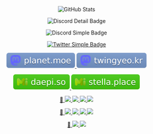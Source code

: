 <!-- GitHub Stats -->
<p align="center">
  <img
    alt="GitHub Stats"
    src="https://github-readme-stats.vercel.app/api?username=TaYaKi71751&show_icons=true&theme=aura"
    href="https://github.com/TaYaKi71751" />
</p>

<!-- Discord Detail Badge -->
<p align="center">
  <img
    alt="Discord Detail Badge"
    src="https://lanyard-profile-readme.vercel.app/api/395213788481323012"
    href="https://discord.com/users/395213788481323012" />
</p>

<!-- Discord Simple Badge -->
<p align="center">
  <img 
    alt="Discord Simple Badge"
    src="https://dcbadge.vercel.app/api/shield/395213788481323012?style=flat" 
    href="https://discord.com/users/395213788481323012" />
</p>

<!-- Twitter Simple Badge -->
<p align="center">
 <a href="https://twitter.com/Taiki_desuyo">
  <img 
    alt="Twitter Simple Badge"
    src="https://badgen.net/badge/icon/@Taiki_desuyo@twitter.com?icon=twitter&label"
    href="https://twitter.com/Taiki_desuyo" />
 </a>
</p>

<!-- Mastodon Simple Badge -->
<p align="center">
<!-- planet.moe Simple Badge -->
 <a href="https://planet.moe/@Taiki_desuyo">
  <img 
    rel="me"
    alt="Mastodon (planet.moe) Simple Badge"
    src="https://raw.githubusercontent.com/TaYaKi71751/profile-badge/main/planet.moe.svg"
    href="https://planet.moe/@Taiki_desuyo" />
 </a>

<!-- twingyeo.kr Simple Badge -->
 <a href="https://twingyeo.kr/@Taiki_desuyo">
  <img 
    rel="me"
    alt="Mastodon (twingyeo.kr) Simple Badge"
    src="https://raw.githubusercontent.com/TaYaKi71751/profile-badge/main/twingyeo.kr.svg"
    href="https://twingyeo.kr/@Taiki_desuyo" />
 </a>
</p>

<!-- Misskey Simple Badge -->
<p align="center">
<!-- daepi.so Simple Badge -->
 <a href="https://daepi.so/@Taiki_desuyo">
  <img 
    rel="me"
    alt="Misskey (daepi.so) Simple Badge"
    src="https://raw.githubusercontent.com/TaYaKi71751/profile-badge/main/daepi.so.svg"
    href="https://daepi.so/@Taiki_desuyo" />
 </a>

<!-- stella.place Simple Badge -->
 <a href="https://stella.place/@Taiki_desuyo">
  <img 
    rel="me"
    alt="Misskey (stella.place) Simple Badge"
    src="https://raw.githubusercontent.com/TaYaKi71751/profile-badge/main/stella.place.svg"
    href="https://stella.place/@Taiki_desuyo" />
 </a>
</p>

<!-- Latest Confirmed Cases -->
<p align="center">
 <a href="http://ncov.mohw.go.kr/en">
  🦠
 </a>
 <a href="https://github.com/corcc/corcc">
  <img src="https://corcc.github.io/corcc/badge/case/counter/confirmed.svg">
  <img src="https://corcc.github.io/corcc/badge/case/counter/deaths.svg">
  <img src="https://corcc.github.io/corcc/badge/case/counter/recovered.svg">
  <img src="https://corcc.github.io/corcc/badge/case/counter/dataTime.svg">
	</a>
</p>

<!-- Latest Cases Badge from corcc/corcc-case-weekly -->
<p align="center">
 <a href="https://ncov.kdca.go.kr/bdBoardListR.do">
  🦠
 </a>
 <a href="https://github.com/corcc/corcc-case-weekly">
  <img src="https://corcc.github.io/corcc-case-weekly/badge/start.svg">
  <img src="https://corcc.github.io/corcc-case-weekly/badge/end.svg">
  <img src="https://corcc.github.io/corcc-case-weekly/badge/total.svg">
  <img src="https://corcc.github.io/corcc-case-weekly/badge/weekly.svg">
	</a>
</p>


<!-- Latest Vaccinations -->
<p align="center">
 <a href="https://ncv.kdca.go.kr/eng">
  💉
	</a>
 <a href="https://github.com/corcc/corcc">
  <!-- img src="https://corcc.github.io/corcc/badge/vaccination/counter/today/firstCnt.svg" --><!-- first -->
  <!-- img src="https://corcc.github.io/corcc/badge/vaccination/counter/today/secondCnt.svg" --><!-- second -->
  <!-- img src="https://corcc.github.io/corcc/badge/vaccination/counter/today/thirdCnt.svg" --><!-- third -->
  <!-- img src="https://corcc.github.io/corcc/badge/vaccination/counter/today/fourCnt.svg" --><!-- fourth -->
  <!-- img src="https://corcc.github.io/corcc/badge/vaccination/counter/today/winCnt.svg" --><!-- fifth -->
  <img src="https://github.com/corcc/corcc/blob/main/badge/vaccination/counter/today/vcnCnt.svg"><!-- vcn -->
  <img src="https://corcc.github.io/corcc/badge/vaccination/counter/today/dataTime.svg">
	</a>
</p>


